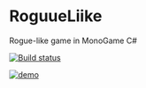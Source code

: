 # RoguueLiike
Rogue-like game in MonoGame C#

[![Build status](https://ci.appveyor.com/api/projects/status/l1p3qk02te3plrjn?svg=true)](https://ci.appveyor.com/project/ioncodes/roguueliike)

[![demo](http://i.imgur.com/NaRUB77.gifv)](http://i.imgur.com/NaRUB77.gifv)
